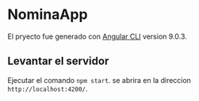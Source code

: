 # NominaApp

El pryecto fue generado con [Angular CLI](https://github.com/angular/angular-cli) version 9.0.3.

## Levantar el servidor

Ejecutar el comando `npm start`. se abrira en la direccion `http://localhost:4200/`.


